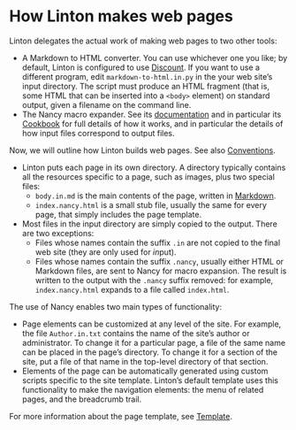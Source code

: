 # How Linton makes web pages

Linton delegates the actual work of making web pages to two other tools:

+ A Markdown to HTML converter. You can use whichever one you like; by default, Linton is configured to use [Discount](http://www.pell.portland.or.us/~orc/Code/discount/). If you want to use a different program, edit `markdown-to-html.in.py` in the your web site’s input directory. The script must produce an HTML fragment (that is, some HTML that can be inserted into a `<body>` element) on standard output, given a filename on the command line.
+ The Nancy macro expander. See its [documentation](https://github.com/rrthomas/nancy/blob/main/README.md) and in particular its [Cookbook](https://github.com/rrthomas/nancy/blob/main/Cookbook.md) for full details of how it works, and in particular the details of how input files correspond to output files.

Now, we will outline how Linton builds web pages. See also [Conventions](../Conventions/index.html).

+ Linton puts each page in its own directory. A directory typically contains all the resources specific to a page, such as images, plus two special files:
    + `body.in.md` is the main contents of the page, written in [Markdown](https://daringfireball.net/projects/markdown/).
    + `index.nancy.html` is a small stub file, usually the same for every page, that simply includes the page template.
+ Most files in the input directory are simply copied to the output. There are two exceptions:
    + Files whose names contain the suffix `.in` are not copied to the final web site (they are only used for *in*put).
    + Files whose names contain the suffix `.nancy`, usually either HTML or Markdown files, are sent to Nancy for macro expansion. The result is written to the output with the `.nancy` suffix removed: for example, `index.nancy.html` expands to a file called `index.html`.

The use of Nancy enables two main types of functionality:

+ Page elements can be customized at any level of the site. For example, the file `Author.in.txt` contains the name of the site’s author or administrator. To change it for a particular page, a file of the same name can be placed in the page’s directory. To change it for a section of the site, put a file of that name in the top-level directory of that section.
+ Elements of the page can be automatically generated using custom scripts specific to the site template. Linton’s default template uses this functionality to make the navigation elements: the menu of related pages, and the breadcrumb trail.

For more information about the page template, see [Template](../Template/index.html).